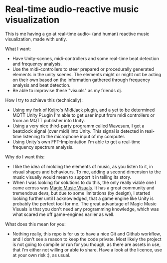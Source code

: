 # Real-time audio-reactive music visualization
This is me having a go at real-time audio- (and human) reactive music visualization, made with untiy.

What I want: 
- Have Unity-scenes, midi-controllers and some real-time beat detection and frequency analysis.
- Use the midi-controllers to steer prepared or procedurally generated elements in the unity scenes. The elements might or might not be acting on their own based on the information gathered through frequency analysis and beat detection.
- Be able to improvise these "visuals" as my friends dj.

How I try to achieve this (technically):
- Using my fork of [Keijro's MidiJack plugin](https://github.com/keijiro/MidiJack), and a yet to be determined MQTT Unity PLugin I'm able to get user input from midi controllers or from an MQTT publisher into Unity.
- Using a very nice third-party programm called [Wavesum](http://wavesum.net/products.html), I get a beatclock signal (over midi) into Unity. This signal is detected in real-time listening to the microphone input of my computer.
- Using Unity's own FFT-Implentation I'm able to get a real-time frequency spectrum analysis.

Why do I want this:
- I like the idea of molding the elements of music, as you listen to it, in visual shapes and behaviours. To me, adding a second dimension to the music visually would mean to support it in telling its story.
- When I was looking for solutions to do this, the only really viable one I came across was [Magic Music Visuals](https://magicmusicvisuals.com/). It has a great community and tremendous devs, but due to some limitations (by design), I started looking further until I acknowledged, that a game engine like Unity is probably the perfect tool for me. The great advantage of Magic Music Visuals is that you don't need any programming knowledge, which was what scared me off game-engines earlier as well.

What does this mean for you:
- Nothing really, this repo is for us to have a nice Git and Github workflow, and I don't see a reason to keep the code private. Most likely the project is not going to compile or run for you though, as there are assets in use, that I'm either not willing or able to share. Have a look at the licence, use at your own risk :), as usual.
